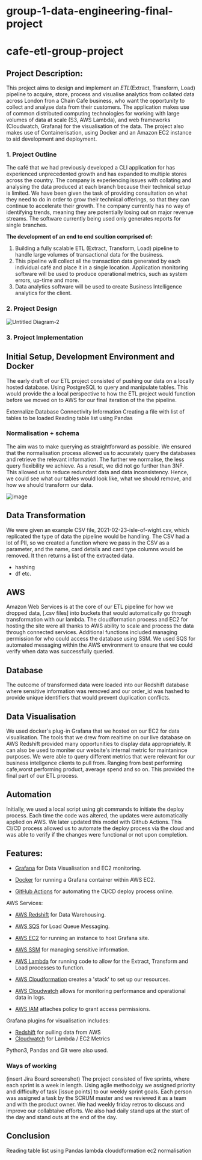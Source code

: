 # group-1-data-engineering-final-project

# cafe-etl-group-project

## Project Description:
This project aims to design and implement an *ETL*(Extract, Transform, Load) pipeline to acquire, store, process and visualise analytics from collated data across London fron a Chain Cafe business, who want the opportunity to collect and analyse data from their customers. The application makes use of common distributed computing technologies for working with large volumes of data at scale (S3, AWS Lambda), and web frameworks (Cloudwatch, Grafana) for the visualisation of the data. The project also makes use of Containerisation, using Docker and an Amazon EC2 instance to aid development and deployment.

### 1. Project Outline
The café that we had previously developed a CLI application for has experienced unprecedented growth and has expanded to multiple stores across the country. The company is experiencing issues with collating and analysing the data produced at each branch because their technical setup is limited. We have been given the task of providing consultation on what they need to do in order to grow their technical offerings, so that they can continue to accelerate their growth. The company currently has no way of identifying trends, meaning they are potentially losing out on major revenue streams.
The software currently being used only generates reports for single branches.

**The development of an end to end soultion comprised of:**

1. Building a fully scalable ETL (Extract, Transform, Load) pipeline to handle large volumes of transactional data for the business. 
2. This pipeline will collect all the transaction data generated by each individual café and place it in a single location. Application monitoring software will be used to produce operational metrics, such as system errors, up-time and more.
3. Data analytics software will be used to create Business Intelligence analytics for the client.


### 2. Project Design
![Untitled Diagram-2](https://user-images.githubusercontent.com/116551424/213489993-8672d6db-d6fc-44f2-901a-8f87b1d50eda.jpg)



### 3. Project Implementation

## Initial Setup, Development Environment and Docker
The early draft of our ETL project consisted of pushing our data on a locally hosted database. Using PostgreSQL to query and manipulate tables. This would provide the a local perspective to how the ETL project would function before we moved on to AWS for our final iteration of the the pipeline. 

Externalize Database Connectivity Information
Creating a file with list of tables to be loaded
Reading table list using Pandas


### Normalisation + schema
The aim was to make querying as straightforward as possible. We ensured that the normalisation process allowed us to accurately query the databases and retrieve the relevant information. The further 
we normalise, the less query flexibility we achieve. As a result, we did not go further than 3NF. This allowed us to reduce redundant data and data inconsistency. Hence, we could see what our tables would look like, what we should remove, and how we should transform our data. 

![image](https://user-images.githubusercontent.com/115237595/206580167-d9c98840-6106-4621-b368-28f28d4d66d0.png)

## Data Transformation
We were given an example CSV file, 2021-02-23-isle-of-wight.csv, which replicated the type of data the pipeline would be handling. The CSV had a lot of PII, so we created a function where we pass in the CSV as a parameter, and the name, card details and card type columns would be removed. It then returns a list of the extracted data.


- hashing
- df etc.

## AWS

Amazon Web Services is at the core of our ETL pipeline for how we dropped data, [.csv files] into buckets that would automatically go through transformation with our lambda. The cloudformation process and EC2 for hosting the site were all thanks to AWS ability to scale and process the data through connected services. Additional functions included managing permission for who could access the database using SSM. We used SQS for automated messaging within the AWS environment to ensure that we could verify when data was successfully queried.


## Database

The outcome of transformed data were loaded into our Redshift database where sensitive information was removed and our order_id was hashed to provide unique identifiers that would prevent duplication conflicts.


## Data Visualisation 

We used docker's plug-in Grafana that we hosted on our EC2 for data visualisation. The tools that we drew from realtime on our live database on AWS Redshift provided many opportunities to display data appropriately.
It can also be used to moniter our website's internal metric for maintanince purposes.
We were able to query different metrics that were relevant for our business intellgence clients to pull from. Ranging from best performing cafe,worst performing product, average spend and so on. This provided the final part of our ETL process.


## Automation

Initially, we used a local script using git commands to initiate the deploy process. Each time the code was altered, the updates were automatically applied on AWS. We later updated this model with Github Actions. This CI/CD process allowed us to automate the deploy process via the cloud and was able to verify if the changes were functional or not upon completion.


## Features:
- [Grafana](https://grafana.com/) for Data Visualisation and EC2 monitoring.

- [Docker](https://www.docker.com/) for running a Grafana container within AWS EC2.

- [GitHub Actions](https://github.com/features/actions) for automating the CI/CD deploy process online.

AWS Services:

- [AWS Redshift](https://aws.amazon.com/redshift) for Data Warehousing.

- [AWS SQS](https://aws.amazon.com/sqs/) for Load Queue Messaging. 

- [AWS EC2](https://aws.amazon.com/ec2/features/) for running an instance to host Grafana site.

- [AWS SSM](https://docs.aws.amazon.com/systems-manager/latest/userguide/ssm-agent.html) for managing sensitive information.

- [AWS Lambda](https://docs.aws.amazon.com/lambda/latest/dg/welcome.html) for running code to allow for the Extract, Transform and Load processes to function.

- [AWS Cloudformation](https://docs.aws.amazon.com/AWSCloudFormation/latest/UserGuide/Welcome.html) creates a 'stack' to set up our resources.

- [AWS Cloudwatch](https://aws.amazon.com/cloudwatch/features/) allows for monitoring performance and operational data in logs.

- [AWS IAM](https://aws.amazon.com/iam/features/?nc=sn&loc=2) attaches policy to grant access permissions.

Grafana plugins for visualisation includes:
- [Redshift](https://grafana.com/grafana/plugins/grafana-redshift-datasource/?tab=installation) 
for pulling data from AWS
- [Cloudwatch](https://grafana.com/docs/grafana/latest/datasources/aws-cloudwatch/) for Lambda / EC2 Metrics

Python3, Pandas and Git were also used.


### Ways of working
(insert Jira Board screenshot)
The project consisted of five sprints, where each sprint is a week in length. Using agile methodolgy we assigned priority and difficulty of task [issue points] to our weekly sprint goals. Each person was assigned a task by the SCRUM master and we reviewed it as a team and with the product owner. We had weekly friday retros to discuss and improve our collabtaive efforts. We also had daily stand ups at the start of the day and stand outs at the end of the day.



## Conclusion


Reading table list using Pandas
lambda
clouddformation ec2
normalisation
